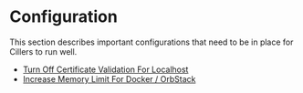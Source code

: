 # Configuration

This section describes important configurations that need to be in place for Cillers to run well.&#x20;

* [Turn Off Certificate Validation For Localhost](turn-off-certificate-validation-for-localhost.md)
* [Increase Memory Limit For Docker / OrbStack](increase-memory-limit-for-docker-orbstack.md)
